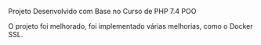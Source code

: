 Projeto Desenvolvido com Base no Curso de PHP 7.4 POO

O projeto foi melhorado, foi implementado várias melhorias, como o Docker SSL.
